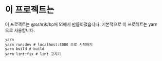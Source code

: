 # 이 프로젝트는 
이 프로젝트는 @sshrik/bp에 의해서 만들어졌습니다. 기본적으로 이 프로젝트는 yarn으로 사용합니다.

```
yarn
yarn run:dev # localhost:8000 으로 시작하기
yarn build # build
yarn lint:fix # lint 고치기
```
